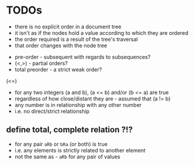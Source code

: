 
<!-- ======================================================================= -->
# TODOs

- there is no explicit order in a document tree
- it isn't as if the nodes hold a value according to which they are ordered
- the order required is a result of the tree's traversal
- that order changes with the node tree

<!-- ======================================================================= -->

* pre-order - subsequent with regards to subsequences?
* (<,>) - partial orders?
* total preorder - a strict weak order?

(<=)

* for any two integers (a and b), (a <= b) and/or (b <= a) are true
* regardless of how close/distant they are - assumed that (a != b)
* any number is in relationship with any other number
* i.e. no direct/strict relationship

<!-- ======================================================================= -->

## define total, complete relation ?!?

* for any pair `aRb` or `bRa` (or both) is true
* i.e. any elements is strictly related to another element
* not the same as - `aRb` for any pair of values
